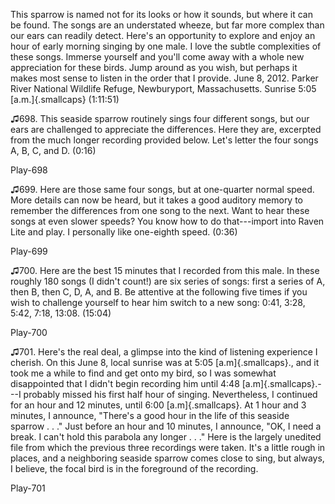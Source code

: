 This sparrow is named not for its looks or how it sounds, but where it
can be found. The songs are an understated wheeze, but far more complex
than our ears can readily detect. Here's an opportunity to explore and
enjoy an hour of early morning singing by one male. I love the subtle
complexities of these songs. Immerse yourself and you'll come away with
a whole new appreciation for these birds. Jump around as you wish, but
perhaps it makes most sense to listen in the order that I provide. June
8, 2012. Parker River National Wildlife Refuge, Newburyport,
Massachusetts. Sunrise 5:05 [a.m.]{.smallcaps} (1:11:51)

♫698. This seaside sparrow routinely sings four different songs, but our
ears are challenged to appreciate the differences. Here they are,
excerpted from the much longer recording provided below. Let's letter
the four songs A, B, C, and D. (0:16)

Play-698

♫699. Here are those same four songs, but at one-quarter normal speed.
More details can now be heard, but it takes a good auditory memory to
remember the differences from one song to the next. Want to hear these
songs at even slower speeds? You know how to do that---import into Raven
Lite and play. I personally like one-eighth speed. (0:36)

Play-699

♫700. Here are the best 15 minutes that I recorded from this male. In
these roughly 180 songs (I didn't count!) are six series of songs: first
a series of A, then B, then C, D, A, and B. Be attentive at the
following five times if you wish to challenge yourself to hear him
switch to a new song: 0:41, 3:28, 5:42, 7:18, 13:08. (15:04)

Play-700

♫701. Here's the real deal, a glimpse into the kind of listening
experience I cherish. On this June 8, local sunrise was at 5:05
[a.m]{.smallcaps}., and it took me a while to find and get onto my bird,
so I was somewhat disappointed that I didn't begin recording him until
4:48 [a.m]{.smallcaps}.---I probably missed his first half hour of
singing. Nevertheless, I continued for an hour and 12 minutes, until
6:00 [a.m]{.smallcaps}. At 1 hour and 3 minutes, I announce, "There's a
good hour in the life of this seaside sparrow . . ." Just before an hour
and 10 minutes, I announce, "OK, I need a break. I can't hold this
parabola any longer . . ." Here is the largely unedited file from which
the previous three recordings were taken. It's a little rough in places,
and a neighboring seaside sparrow comes close to sing, but always, I
believe, the focal bird is in the foreground of the recording.

Play-701
